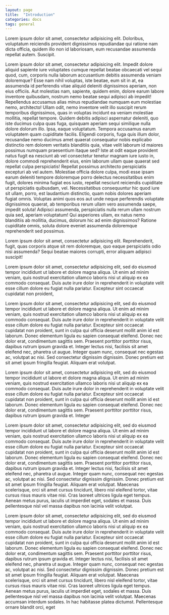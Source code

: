 ```yaml
---
layout: page
title:  "Introduction"
categories: docs
tags: general
---
```

Lorem ipsum dolor sit amet, consectetur adipisicing elit. Doloribus, voluptatum reiciendis provident dignissimos repudiandae qui ratione nam dicta officia, quidem illo non id laboriosam, eum recusandae assumenda repellat autem. Suscipit.

Lorem ipsum dolor sit amet, consectetur adipisicing elit. Impedit dolore aliquid sapiente iure voluptates cumque repellat beatae obcaecati vel sequi quod, cum, corporis nulla laborum accusantium debitis assumenda veniam doloremque? Esse nam nihil voluptas, iste beatae, eum sit in at, ea assumenda id perferendis vitae aliquid deleniti dignissimos aperiam, non eius officiis. Aut molestias nam, sapiente, quidem enim, dolore earum labore inventore quibusdam, nostrum nemo beatae sequi adipisci ab impedit! Repellendus accusamus alias minus repudiandae numquam eum molestiae nemo, architecto! Ullam odit, nemo inventore velit illo suscipit rerum temporibus dignissimos, quas in voluptas incidunt ea veniam molestiae mollitia, repellat tempore. Quidem debitis adipisci aspernatur deleniti, quo iste ducimus culpa quas fuga, quisquam aperiam sequi similique nulla dolore dolorum illo. Ipsa, eaque voluptatum. Tempora accusamus earum voluptatem quam cupiditate facilis. Eligendi corporis, fuga quis illum dolor, recusandae nemo ducimus amet quaerat consequatur nobis explicabo distinctio rem dolorem veritatis blanditiis quia, vitae velit laborum id maiores possimus numquam praesentium itaque sed? Iste at odit eaque provident natus fugit ea nesciunt ab vel consectetur tenetur magnam iure iusto in, dolore commodi reprehenderit eius, enim laborum ullam quae quaerat sed repellat culpa perspiciatis! Repellat possimus architecto perspiciatis excepturi ab vel autem. Molestiae officia dolore culpa, modi esse ipsam earum deleniti tempore doloremque porro delectus necessitatibus enim fugit, dolores minima fugiat eos iusto, repellat nesciunt reiciendis cupiditate ut perspiciatis quibusdam, vel. Necessitatibus consequuntur hic quod iure sit ullam, porro, est laudantium distinctio, quam nobis dolores aperiam fugiat omnis. Voluptas animi quos eos aut unde neque perferendis voluptate dignissimos quaerat, ab temporibus rerum ullam vero assumenda saepe, impedit soluta! Adipisci assumenda, perspiciatis nulla rerum ullam nostrum quia sed, aperiam voluptatum! Qui asperiores ullam, ex natus nemo blanditiis ab mollitia, ducimus, dolorum hic ad enim dignissimos? Ratione cupiditate omnis, soluta dolore eveniet assumenda doloremque reprehenderit sed possimus.

Lorem ipsum dolor sit amet, consectetur adipisicing elit. Reprehenderit, fugit, quas corporis atque sit rem doloremque, quo eaque perspiciatis odio nisi assumenda? Sequi beatae maiores corrupti, error aliquam adipisci suscipit!

Lorem ipsum dolor sit amet, consectetur adipisicing elit, sed do eiusmod tempor incididunt ut labore et dolore magna aliqua. Ut enim ad minim veniam, quis nostrud exercitation ullamco laboris nisi ut aliquip ex ea commodo consequat. Duis aute irure dolor in reprehenderit in voluptate velit esse cillum dolore eu fugiat nulla pariatur. Excepteur sint occaecat cupidatat non proident,

Lorem ipsum dolor sit amet, consectetur adipisicing elit, sed do eiusmod tempor incididunt ut labore et dolore magna aliqua. Ut enim ad minim veniam, quis nostrud exercitation ullamco laboris nisi ut aliquip ex ea commodo consequat. Duis aute irure dolor in reprehenderit in voluptate velit esse cillum dolore eu fugiat nulla pariatur. Excepteur sint occaecat cupidatat non proident, sunt in culpa qui officia deserunt mollit anim id est laborum. Donec elementum ligula eu sapien consequat eleifend. Donec nec dolor erat, condimentum sagittis sem. Praesent porttitor porttitor risus, dapibus rutrum ipsum gravida et. Integer lectus nisi, facilisis sit amet eleifend nec, pharetra ut augue. Integer quam nunc, consequat nec egestas ac, volutpat ac nisi. Sed consectetur dignissim dignissim. Donec pretium est sit amet ipsum fringilla feugiat. Aliquam erat volutpat.

Lorem ipsum dolor sit amet, consectetur adipisicing elit, sed do eiusmod tempor incididunt ut labore et dolore magna aliqua. Ut enim ad minim veniam, quis nostrud exercitation ullamco laboris nisi ut aliquip ex ea commodo consequat. Duis aute irure dolor in reprehenderit in voluptate velit esse cillum dolore eu fugiat nulla pariatur. Excepteur sint occaecat cupidatat non proident, sunt in culpa qui officia deserunt mollit anim id est laborum. Donec elementum ligula eu sapien consequat eleifend. Donec nec dolor erat, condimentum sagittis sem. Praesent porttitor porttitor risus, dapibus rutrum ipsum gravida et. Integer

Lorem ipsum dolor sit amet, consectetur adipisicing elit, sed do eiusmod tempor incididunt ut labore et dolore magna aliqua. Ut enim ad minim veniam, quis nostrud exercitation ullamco laboris nisi ut aliquip ex ea commodo consequat. Duis aute irure dolor in reprehenderit in voluptate velit esse cillum dolore eu fugiat nulla pariatur. Excepteur sint occaecat cupidatat non proident, sunt in culpa qui officia deserunt mollit anim id est laborum. Donec elementum ligula eu sapien consequat eleifend. Donec nec dolor erat, condimentum sagittis sem. Praesent porttitor porttitor risus, dapibus rutrum ipsum gravida et. Integer lectus nisi, facilisis sit amet eleifend nec, pharetra ut augue. Integer quam nunc, consequat nec egestas ac, volutpat ac nisi. Sed consectetur dignissim dignissim. Donec pretium est sit amet ipsum fringilla feugiat. Aliquam erat volutpat. Maecenas scelerisque, orci sit amet cursus tincidunt, libero nisl eleifend tortor, vitae cursus risus mauris vitae nisi. Cras laoreet ultrices ligula eget tempus. Aenean metus purus, iaculis ut imperdiet eget, sodales et massa. Duis pellentesque nisl vel massa dapibus non lacinia velit volutpat.

Lorem ipsum dolor sit amet, consectetur adipisicing elit, sed do eiusmod tempor incididunt ut labore et dolore magna aliqua. Ut enim ad minim veniam, quis nostrud exercitation ullamco laboris nisi ut aliquip ex ea commodo consequat. Duis aute irure dolor in reprehenderit in voluptate velit esse cillum dolore eu fugiat nulla pariatur. Excepteur sint occaecat cupidatat non proident, sunt in culpa qui officia deserunt mollit anim id est laborum. Donec elementum ligula eu sapien consequat eleifend. Donec nec dolor erat, condimentum sagittis sem. Praesent porttitor porttitor risus, dapibus rutrum ipsum gravida et. Integer lectus nisi, facilisis sit amet eleifend nec, pharetra ut augue. Integer quam nunc, consequat nec egestas ac, volutpat ac nisi. Sed consectetur dignissim dignissim. Donec pretium est sit amet ipsum fringilla feugiat. Aliquam erat volutpat. Maecenas scelerisque, orci sit amet cursus tincidunt, libero nisl eleifend tortor, vitae cursus risus mauris vitae nisi. Cras laoreet ultrices ligula eget tempus. Aenean metus purus, iaculis ut imperdiet eget, sodales et massa. Duis pellentesque nisl vel massa dapibus non lacinia velit volutpat. Maecenas accumsan interdum sodales. In hac habitasse platea dictumst. Pellentesque ornare blandit orci, eget
